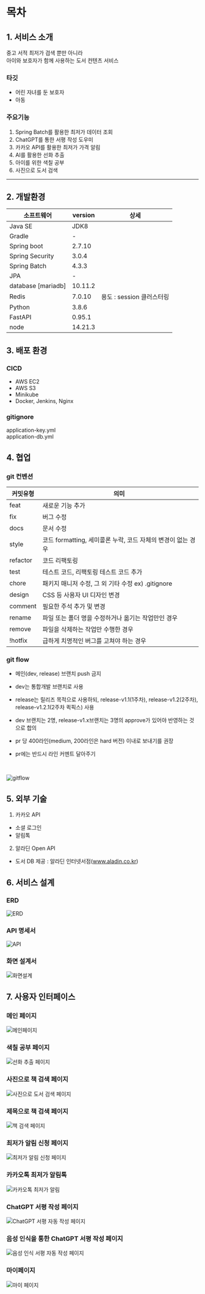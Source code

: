 
# 목차



## 1. 서비스 소개
중고 서적 최저가 검색 뿐만 아니라 <br>
아이와 보호자가 함께 사용하는 도서 컨텐츠 서비스

### 타깃
- 어린 자녀를 둔 보호자<br>
- 아동<br>


### 주요기능
1. Spring Batch를 활용한 최저가 데이터 조회<br>
2. ChatGPT를 통한 서평 작성 도우미<br>
3. 카카오 API를 활용한 최저가 가격 알림 <br>
4. AI를 활용한 선화 추출 <br>
5. 아이를 위한 색칠 공부 <br>
6. 사진으로 도서 검색 <br>


---

## 2. 개발환경


| 소프트웨어 | version | 상세 |
| --- | --- | --- |
| Java SE | JDK8 |  |
| Gradle | - |  |
| Spring boot | 2.7.10 |  |
| Spring Security |  3.0.4  |   |
| Spring Batch | 4.3.3 | |
| JPA | - |  |
| database [mariadb] | 10.11.2 |  |
| Redis | 7.0.10 | 용도 : session 클러스터링 |
| Python | 3.8.6 |  |
| FastAPI | 0.95.1 |  |
| node | 14.21.3 | |



## 3. 배포 환경

### CICD
- AWS EC2
- AWS S3
- Minikube
- Docker, Jenkins, Nginx

### gitignore

application-key.yml<br>
application-db.yml


## 4. 협업

### git 컨벤션

| 커밋유형 | 의미 |
| --- | --- |
| feat | 새로운 기능 추가 |
| fix | 버그 수정 |
| docs | 문서 수정 |
| style | 코드 formatting, 세미콜론 누락, 코드 자체의 변경이 없는 경우 |
| refactor | 코드 리팩토링 |
| test | 테스트 코드, 리팩토링 테스트 코드 추가 |
| chore | 패키지 매니저 수정, 그 외 기타 수정 ex) .gitignore |
| design | CSS 등 사용자 UI 디자인 변경 |
| comment | 필요한 주석 추가 및 변경 |
| rename | 파일 또는 폴더 명을 수정하거나 옮기는 작업만인 경우 |
| remove | 파일을 삭제하는 작업만 수행한 경우 |
| !hotfix | 급하게 치명적인 버그를 고쳐야 하는 경우 |

### git flow
- 메인(dev, release) 브랜치 push 금지 <br>
- dev는 통합개발 브랜치로 사용<br>
- release는 릴리즈 목적으로 사용하되, release-v1.1(1주차), release-v1.2(2주차), release-v1.2.1(2주차 퀵픽스) 사용<br>

- dev 브랜치는 2명, release-v1.x브랜치는 3명의 approve가 있어야 반영하는 것으로 합의<br>
- pr 당 400라인(medium, 200라인은 hard 버전) 이내로 보내기를 권장<br>
- pr에는 반드시 라인 커멘트 달아주기<br>
<br>

![gitflow](./exec/img/gitFlow.gif)


## 5. 외부 기술
1. 카카오 API<br>
- 소셜 로그인<br>
- 알림톡 <br>

2. 알라딘 Open API<br>
- 도서 DB 제공 : 알라딘 인터넷서점(www.aladin.co.kr)<br>

## 6. 서비스 설계

### ERD
![ERD](./exec/img/aebookERD.png)


### API 명세서
![API](./exec/img/apiDocs.PNG)


### 화면 설계서
![화면설계](./exec/img/figma.PNG)

## 7. 사용자 인터페이스

### 메인 페이지
![메인페이지](./exec/img/MainPage.gif)

### 색칠 공부 페이지
![선화 추출 페이지](./exec/img/makePaint.gif)

### 사진으로 책 검색 페이지
![사진으로 도서 검색 페이지](./exec/img/ISBN.gif)

### 제목으로 책 검색 페이지
![책 검색 페이지](./exec/img/SearchBook.gif)

### 최저가 알림 신청 페이지
![최저가 알림 신청 페이지](./exec/img/NotificationRegister.gif)

### 카카오톡 최저가 알림톡 
![카카오톡 최저가 알림](./exec/img/notification_01.jpg)

### ChatGPT 서평 작성 페이지
![ChatGPT 서평 자동 작성 페이지](./exec/img/chatGptReview.gif)

### 음성 인식을 통한 ChatGPT 서평 작성 페이지
![음성 인식 서평 자동 작성 페이지](./exec/img/SoundReview.gif)

### 마이페이지
![마이 페이지](./exec/img/mypage_01.PNG)
